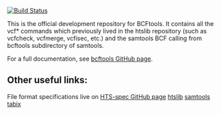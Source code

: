 [![Build Status](https://travis-ci.org/samtools/bcftools.svg?branch=develop)](https://travis-ci.org/samtools/bcftools)

This is the official development repository for BCFtools. It contains all the vcf* commands
which previously lived in the htslib repository (such as vcfcheck, vcfmerge, vcfisec, etc.)
and the samtools BCF calling from bcftools subdirectory of samtools. 

For a full documentation, see [bcftools GitHub page](http://samtools.github.io/bcftools/). 

Other useful links:
------------------

File format specifications live on [HTS-spec GitHub page](http://samtools.github.io/hts-specs/)
[htslib](https://github.com/samtools/htslib)
[samtools](https://github.com/samtools/samtools)
[tabix](https://github.com/samtools/tabix)


